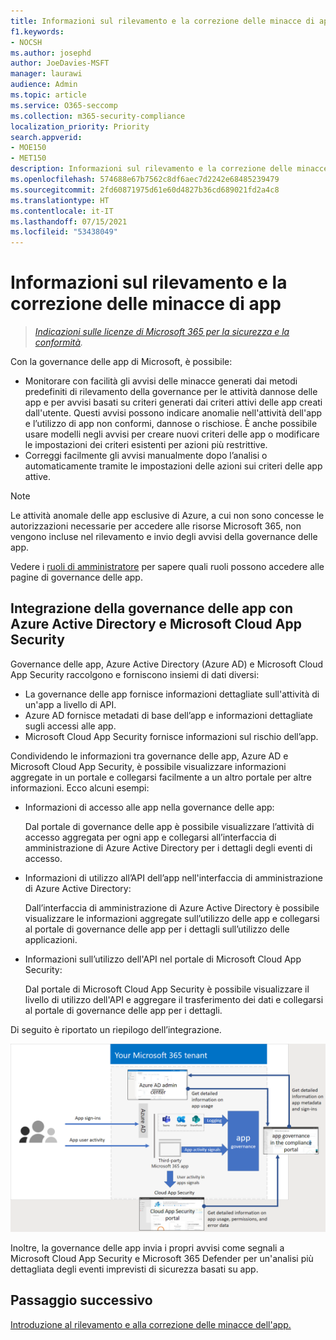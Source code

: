```yaml
---
title: Informazioni sul rilevamento e la correzione delle minacce di app
f1.keywords:
- NOCSH
ms.author: josephd
author: JoeDavies-MSFT
manager: laurawi
audience: Admin
ms.topic: article
ms.service: O365-seccomp
ms.collection: m365-security-compliance
localization_priority: Priority
search.appverid:
- MOE150
- MET150
description: Informazioni sul rilevamento e la correzione delle minacce di app.
ms.openlocfilehash: 574688e67b7562c8df6aec7d2242e68485239479
ms.sourcegitcommit: 2fd60871975d61e60d4827b36cd689021fd2a4c8
ms.translationtype: HT
ms.contentlocale: it-IT
ms.lasthandoff: 07/15/2021
ms.locfileid: "53438049"
---
```

# <a name="learn-about-app-threat-detection-and-remediation"></a>Informazioni sul rilevamento e la correzione delle minacce di app

>*[Indicazioni sulle licenze di Microsoft 365 per la sicurezza e la conformità](https://aka.ms/ComplianceSD).*

Con la governance delle app di Microsoft, è possibile:

- Monitorare con facilità gli avvisi delle minacce generati dai metodi predefiniti di rilevamento della governance per le attività dannose delle app e per avvisi basati su criteri generati dai criteri attivi delle app creati dall'utente. Questi avvisi possono indicare anomalie nell'attività dell'app e l’utilizzo di app non conformi, dannose o rischiose.  È anche possibile usare modelli negli avvisi per creare nuovi criteri delle app o modificare le impostazioni dei criteri esistenti per azioni più restrittive.
- Correggi facilmente gli avvisi manualmente dopo l’analisi o automaticamente tramite le impostazioni delle azioni sui criteri delle app attive.


>[!Note]
>Le attività anomale delle app esclusive di Azure, a cui non sono concesse le autorizzazioni necessarie per accedere alle risorse Microsoft 365, non vengono incluse nel rilevamento e invio degli avvisi della governance delle app.
>

Vedere i [ruoli di amministratore](app-governance-get-started.md#administrator-roles) per sapere quali ruoli possono accedere alle pagine di governance delle app.


## <a name="app-governance-integration-with-azure-active-directory-and-microsoft-cloud-app-security"></a>Integrazione della governance delle app con Azure Active Directory e Microsoft Cloud App Security

Governance delle app, Azure Active Directory (Azure AD) e Microsoft Cloud App Security raccolgono e forniscono insiemi di dati diversi:

- La governance delle app fornisce informazioni dettagliate sull'attività di un'app a livello di API.
- Azure AD fornisce metadati di base dell’app e informazioni dettagliate sugli accessi alle app.
- Microsoft Cloud App Security fornisce informazioni sul rischio dell’app.

Condividendo le informazioni tra governance delle app, Azure AD e Microsoft Cloud App Security, è possibile visualizzare informazioni aggregate in un portale e collegarsi facilmente a un altro portale per altre informazioni. Ecco alcuni esempi:

- Informazioni di accesso alle app nella governance delle app:

  Dal portale di governance delle app è possibile visualizzare l’attività di accesso aggregata per ogni app e collegarsi all’interfaccia di amministrazione di Azure Active Directory per i dettagli degli eventi di accesso.

- Informazioni di utilizzo all’API dell’app nell'interfaccia di amministrazione di Azure Active Directory:

  Dall’interfaccia di amministrazione di Azure Active Directory è possibile visualizzare le informazioni aggregate sull’utilizzo delle app e collegarsi al portale di governance delle app per i dettagli sull’utilizzo delle applicazioni.

- Informazioni sull’utilizzo dell'API nel portale di Microsoft Cloud App Security: 

  Dal portale di Microsoft Cloud App Security è possibile visualizzare il livello di utilizzo dell'API e aggregare il trasferimento dei dati e collegarsi al portale di governance delle app per i dettagli.

Di seguito è riportato un riepilogo dell’integrazione.

![Integrazione della governance delle app con Azure Active Directory e Microsoft Cloud App Security](..\media\manage-app-protection-governance\mapg-integration.png)

Inoltre, la governance delle app invia i propri avvisi come segnali a Microsoft Cloud App Security e Microsoft 365 Defender per un'analisi più dettagliata degli eventi imprevisti di sicurezza basati su app.

<!--

CFA #3 Scenario 1:  As an admin, I can investigate alerts associated to my M365 apps through MAPG.
CFA #3 Scenario 2: As an admin, I can manually remediate 
CFA #3 Scenario 3: As an admin, I can configure policies to perform automatic 
--> 

## <a name="next-step"></a>Passaggio successivo

[Introduzione al rilevamento e alla correzione delle minacce dell'app.](app-governance-detect-remediate-get-started.md)
